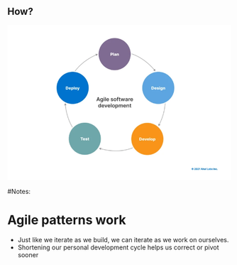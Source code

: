 ##  How?

 ![agile whleel](resources/Agile.png)

#Notes:
# Agile patterns work
- Just like we iterate as we build, we can iterate as we work on ourselves.
- Shortening our personal development cycle helps us correct or pivot sooner 
